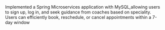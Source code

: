 Implemented a Spring Microservices application with
MySQL,allowing users to sign up, log in, and seek guidance
from coaches based on speciality. Users can efficiently book, reschedule, or cancel appointments within a 7-day window
